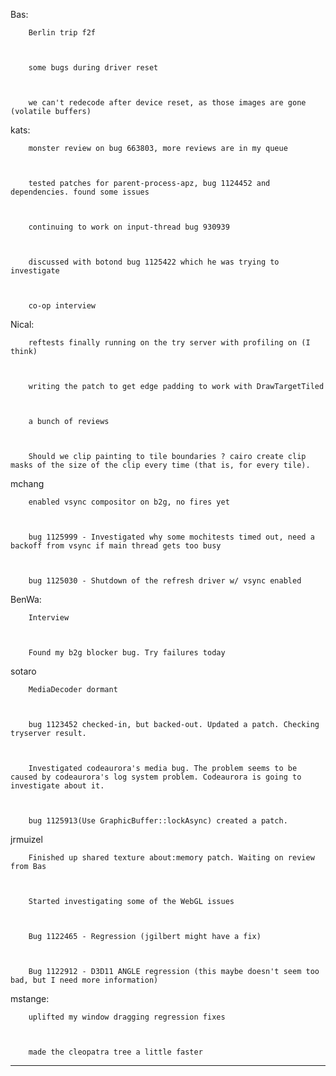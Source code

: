 Bas:


        Berlin trip f2f



        some bugs during driver reset



        we can't redecode after device reset, as those images are gone (volatile buffers)





kats:


        monster review on bug 663803, more reviews are in my queue



        tested patches for parent-process-apz, bug 1124452 and dependencies. found some issues



        continuing to work on input-thread bug 930939



        discussed with botond bug 1125422 which he was trying to investigate



        co-op interview





Nical:


        reftests finally running on the try server with profiling on (I think)



        writing the patch to get edge padding to work with DrawTargetTiled



        a bunch of reviews



        Should we clip painting to tile boundaries ? cairo create clip masks of the size of the clip every time (that is, for every tile).





mchang


        enabled vsync compositor on b2g, no fires yet



        bug 1125999 - Investigated why some mochitests timed out, need a backoff from vsync if main thread gets too busy



        bug 1125030 - Shutdown of the refresh driver w/ vsync enabled





BenWa:


        Interview



        Found my b2g blocker bug. Try failures today





sotaro


        MediaDecoder dormant



        bug 1123452 checked-in, but backed-out. Updated a patch. Checking tryserver result.



        Investigated codeaurora's media bug. The problem seems to be caused by codeaurora's log system problem. Codeaurora is going to investigate about it.



        bug 1125913(Use GraphicBuffer::lockAsync) created a patch.





jrmuizel


        Finished up shared texture about:memory patch. Waiting on review from Bas



        Started investigating some of the WebGL issues



        Bug 1122465 - Regression (jgilbert might have a fix)



        Bug 1122912 - D3D11 ANGLE regression (this maybe doesn't seem too bad, but I need more information)





mstange:


        uplifted my window dragging regression fixes



        made the cleopatra tree a little faster



________________


